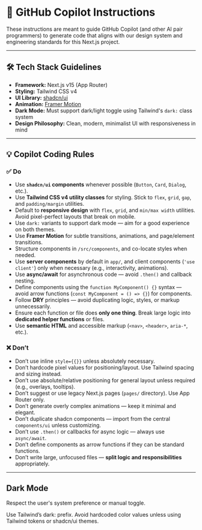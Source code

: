 # 🧠 GitHub Copilot Instructions

These instructions are meant to guide GitHub Copilot (and other AI pair programmers) to generate code that aligns with our design system and engineering standards for this Next.js project.

---

## 🛠️ Tech Stack Guidelines

-   **Framework:** Next.js v15 (App Router)
-   **Styling:** Tailwind CSS v4
-   **UI Library:** [shadcn/ui](https://ui.shadcn.dev/)
-   **Animation:** [Framer Motion](https://www.framer.com/motion/)
-   **Dark Mode:** Must support dark/light toggle using Tailwind's `dark:` class system
-   **Design Philosophy:** Clean, modern, minimalist UI with responsiveness in mind

---

## 💡 Copilot Coding Rules

### ✅ Do

-   Use **`shadcn/ui` components** whenever possible (`Button`, `Card`, `Dialog`, etc.).
-   Use **Tailwind CSS v4 utility classes** for styling. Stick to `flex`, `grid`, `gap`, and `padding/margin` utilities.
-   Default to **responsive design** with `flex`, `grid`, and `min/max width` utilities. Avoid pixel-perfect layouts that break on mobile.
-   Use `dark:` variants to support dark mode — aim for a good experience on both themes.
-   Use **Framer Motion** for subtle transitions, animations, and page/element transitions.
-   Structure components in `/src/components`, and co-locate styles when needed.
-   Use **server components** by default in `app/`, and client components (`'use client'`) only when necessary (e.g., interactivity, animations).
-   Use **async/await** for asynchronous code — avoid `.then()` and callback nesting.
-   Define components using the `function MyComponent() {}` syntax — avoid arrow functions (`const MyComponent = () => {}`) for components.
-   Follow **DRY** principles — avoid duplicating logic, styles, or markup unnecessarily.
-   Ensure each function or file does **only one thing**. Break large logic into **dedicated helper functions** or files.
-   Use **semantic HTML** and accessible markup (`<nav>`, `<header>`, `aria-*`, etc.).

### ❌ Don’t

-   Don’t use inline `style={{}}` unless absolutely necessary.
-   Don’t hardcode pixel values for positioning/layout. Use Tailwind spacing and sizing instead.
-   Don’t use absolute/relative positioning for general layout unless required (e.g., overlays, tooltips).
-   Don’t suggest or use legacy Next.js pages (`pages/` directory). Use App Router only.
-   Don’t generate overly complex animations — keep it minimal and elegant.
-   Don’t duplicate shadcn components — import from the central `components/ui` unless customizing.
-   Don’t use `.then()` or callbacks for async logic — always use `async/await`.
-   Don’t define components as arrow functions if they can be standard functions.
-   Don’t write large, unfocused files — **split logic and responsibilities** appropriately.

---

## Dark Mode

Respect the user's system preference or manual toggle.

Use Tailwind’s dark: prefix. Avoid hardcoded color values unless using Tailwind tokens or shadcn/ui themes.
